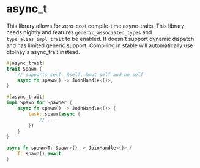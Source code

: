 # async_t

This library allows for zero-cost compile-time async-traits.
This library needs nightly and features `generic_associated_types` and `type_alias_impl_trait` to be enabled.
It doesn't support dynamic dispatch and has limited generic support.
Compiling in stable will automatically use dtolnay's async_trait instead.

```rust
#[async_trait]
trait Spawn {
    // supports self, &self, &mut self and no self
    async fn spawn() -> JoinHandle<()>;
}

#[async_trait]
impl Spawn for Spawner {
    async fn spawn() -> JoinHandle<()> {
        task::spawn(async {
            // ...
        })
    }
}

async fn spawn<T: Spawn>() -> JoinHandle<()> {
    T::spawn().await
}
```